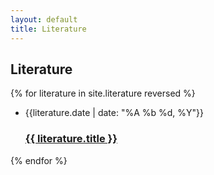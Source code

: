 ```yaml
---
layout: default
title: Literature
---
```

<h2 class="post-list-heading">Literature</h2>

{% for literature in site.literature reversed %}
  <ul class="post-list"><li><span class="post-meta">{{literature.date | date: "%A %b %d, %Y"}}</span>
      <h3>
        <a class="post-link" href="{{ literature.url }}">
          {{ literature.title }}
        </a>
      </h3></li></ul>
{% endfor %}
